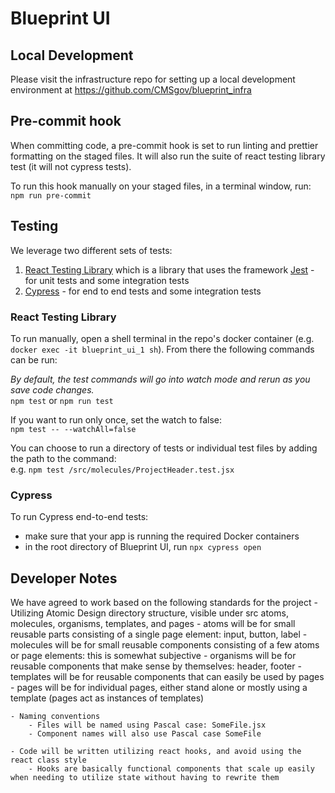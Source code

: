 # Blueprint UI

## Local Development

Please visit the infrastructure repo for setting up a local development environment at https://github.com/CMSgov/blueprint_infra

## Pre-commit hook

When committing code, a pre-commit hook is set to run linting and prettier formatting on the staged files. It will also run the suite of react testing library test (it will not cypress tests).

To run this hook manually on your staged files, in a terminal window, run: <br>
`npm run pre-commit`

## Testing

We leverage two different sets of tests:
1. [React Testing Library](https://testing-library.com/docs/react-testing-library/intro) which is a library that uses the framework [Jest](https://jestjs.io/) - for unit tests and some integration tests
2. [Cypress](https://docs.cypress.io/) - for end to end tests and some integration tests

### React Testing Library
To run manually, open a shell terminal in the repo's docker container (e.g. `docker exec -it blueprint_ui_1 sh`). From there the following commands can be run: <br>

*By default, the test commands will go into watch mode and rerun as you save code changes.* <br>
`npm test` or `npm run test`

If you want to run only once, set the watch to false: <br>
`npm test -- --watchAll=false`

You can choose to run a directory of tests or individual test files by adding the path to the command: <br>
e.g. `npm test /src/molecules/ProjectHeader.test.jsx`

### Cypress
To run Cypress end-to-end tests:
- make sure that your app is running the required Docker containers
- in the root directory of Blueprint UI, run `npx cypress open`

## Developer Notes

We have agreed to work based on the following standards for the project
    - Utilizing Atomic Design directory structure, visible under src atoms, molecules, organisms, templates, and pages
        - atoms will be for small reusable parts consisting of a single page element: input, button, label
        - molecules will be for small reusable components consisting of a few atoms or page elements: this is somewhat subjective 
        - organisms will be for reusable components that make sense by themselves: header, footer
        - templates will be for reusable components that can easily be used by pages
        - pages will be for individual pages, either stand alone or mostly using a template (pages act as instances of templates)

    - Naming conventions
        - Files will be named using Pascal case: SomeFile.jsx
        - Component names will also use Pascal case SomeFile

    - Code will be written utilizing react hooks, and avoid using the react class style
        - Hooks are basically functional components that scale up easily when needing to utilize state without having to rewrite them
